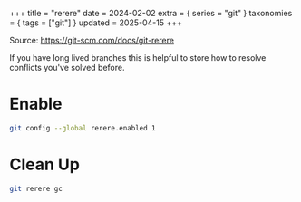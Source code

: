 +++
title = "rerere"
date = 2024-02-02
extra = { series = "git" }
taxonomies = { tags = ["git"] }
updated = 2025-04-15
+++

Source: <https://git-scm.com/docs/git-rerere>

If you have long lived branches this is helpful to store how to resolve conflicts you've solved before.

# Enable

```sh
git config --global rerere.enabled 1
```

# Clean Up

```sh
git rerere gc
```
